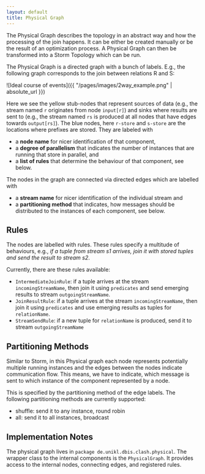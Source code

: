 ```yaml
---
layout: default
title: Physical Graph
---
```


The Physical Graph describes the topology in an abstract way and how the processing of the join happens. It can be either be created manually or be the result of an optimization process. A Physical Graph can then be transformed into a Storm Topology which can be run.

The Physical Graph is a directed graph with a bunch of labels. E.g., the following graph corresponds to the join between relations R and S:

![Ideal course of events]({{ "/pages/images/2way_example.png" | absolute_url }})

Here we see the yellow stub-nodes that represent sources of data (e.g., the stream named `r` originates from node `input[r]`) and sinks where results are sent to (e.g., the stream named `rs` is produced at all nodes that have edges towards `output[rs]`).
The blue nodes, here `r-store` and `s-store` are the locations where prefixes are stored. They are labeled with

* a **node name** for nicer identification of that component,
* a **degree of parallelism** that indicates the number of instances that are running that store in parallel, and
* a **list of rules** that determine the behaviour of that component, see below.

The nodes in the graph are connected via directed edges which are labelled with

* a **stream name** for nicer identification of the individual stream and
* a **partitioning method** that indicates, how messages should be distributed to the instances of each component, see below.

## Rules

The nodes are labelled with rules. These rules specify a multitude of behaviours, e.g., _if a tuple from stream s1 arrives, join it with stored tuples and send the result to stream s2_.

Currently, there are these rules available:
* `IntermediateJoinRule`: if a tuple arrives at the stream `incomingStreamName`, then join it using `predicates` and send emerging results to stream `outgoingStreamName`.
* `JoinResultRule`: if a tuple arrives at the stream `incomingStreamName`, then join it using `predicates` and use emerging results as tuples for `relationName`.
* `StreamSendRule`: if a new tuple for `relationName` is produced, send it to stream `outgoingStreamName`

## Partitioning Methods

Similar to Storm, in this Physical graph each node represents potentially multiple running instances and the edges between the nodes indicate communication flow. This means, we have to indicate, which message is sent to which instance of the component represented by a node.

This is specified by the partitioning method of the edge labels. The following partitioning methods are currently supported:

* shuffle: send it to any instance, round robin
* all: send it to all instances, broadcast


## Implementation Notes

The physical graph lives in `package de.unikl.dbis.clash.physical`. The wrapper class to the internal components is the `PhysicalGraph`. It provides access to the internal nodes, connecting edges, and registered rules.
